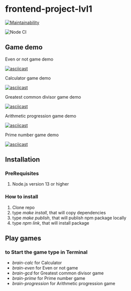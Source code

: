 # frontend-project-lvl1

[![Maintainability](https://api.codeclimate.com/v1/badges/55472d632ee46bbc7462/maintainability)](https://codeclimate.com/github/pvl-grdv/frontend-project-lvl1/maintainability)

![Node CI](https://github.com/pvl-grdv/frontend-project-lvl1/workflows/Node%20CI/badge.svg?event=push)

## Game demo

Even or not game demo

[![asciicast](https://asciinema.org/a/STcOR35xk0eYkcT8wAoQ4Zov4.svg)](https://asciinema.org/a/STcOR35xk0eYkcT8wAoQ4Zov4)

Calculator game demo

[![asciicast](https://asciinema.org/a/05umJZmEZe3ReMCYmek6Bd2xf.svg)](https://asciinema.org/a/05umJZmEZe3ReMCYmek6Bd2xf)


Greatest common divisor game demo

[![asciicast](https://asciinema.org/a/45BtLVMHWgMb3vfHaEPoj2AnM.svg)](https://asciinema.org/a/45BtLVMHWgMb3vfHaEPoj2AnM)

Arithmetic progression game demo

[![asciicast](https://asciinema.org/a/Lmhk38SEK93jz2XG0x1PKTkgg.svg)](https://asciinema.org/a/Lmhk38SEK93jz2XG0x1PKTkgg)

Prime number game demo

[![asciicast](https://asciinema.org/a/vIiGdtaYCLgoMkBCMuEIfEpnb.svg)](https://asciinema.org/a/vIiGdtaYCLgoMkBCMuEIfEpnb)

## Installation

### PreRequisites

1. Node.js version 13 or higher

### How to install

1. Clone repo
2. type *make install*, that will copy dependencies
3. type *make publish*, that will publish npm package locally
4. type *npm link*, that will install package

## Play games

### to Start the game type in Terminal

* *brain-calc* for Calculator 
* *brain-even* for Even or not game
* *brain-gcd* for Greatest common divisor game
* *brain-prime* for Prime number game
* *brain-progression* for Arithmetic progression game
